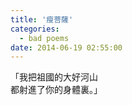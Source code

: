 ```yaml
---
title: '瘦菩薩'
categories:
  - bad poems
date: 2014-06-19 02:55:00
---
```


「我把祖國的大好河山<br />
都射進了你的身體裏。」
